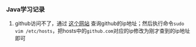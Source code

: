 ### Java学习记录

1. github访问不了，通过 [这个网站](https://websites.ipaddress.com/github.com) 查询github的ip地址；然后执行命令`sudo vim /etc/hosts`，把hosts中的`github.com`对应的ip修改为刚才查到的ip地址即可